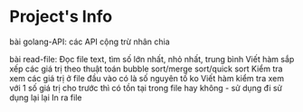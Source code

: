 # Project's Info

bài golang-API: các API cộng trừ nhân chia

bài read-file:
Đọc file text, tìm số lớn nhất, nhỏ nhất, trung bình
Viết hàm sắp xếp các giá trị theo thuật toán bubble sort/merge sort/quick sort
Kiểm tra xem các giá trị ở file đầu vào có là số nguyên tố ko
Viết hàm kiểm tra xem với 1 số giá trị cho trước thì có tồn tại trong file hay không - sử dụng đi sử dụng lại lại
In ra file
